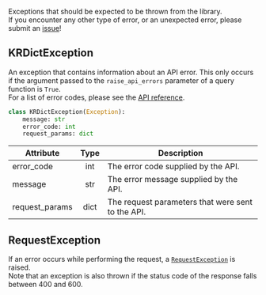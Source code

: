 Exceptions that should be expected to be thrown from the library.  
If you encounter any other type of error, or an unexpected error, please submit an
[issue](https://github.com/omarkmu/krdict.py/issues/new)!

## KRDictException

An exception that contains information about an API error. This only occurs if the argument passed to the
`raise_api_errors` parameter of a query function is `True`.  
For a list of error codes, please see the
[API reference](https://krdict.korean.go.kr/openApi/openApiInfo).

```python
class KRDictException(Exception):
    message: str
    error_code: int
    request_params: dict
```

| Attribute      | Type | Description
| -----          | :--: | -----------
| error_code     | int  | The error code supplied by the API.
| message        | str  | The error message supplied by the API.
| request_params | dict | The request parameters that were sent to the API.

## RequestException

If an error occurs while performing the request, a
[`RequestException`](https://docs.python-requests.org/en/master/api/#requests.RequestException) is raised.  
Note that an exception is also thrown if the status code of the response falls between 400 and 600.

